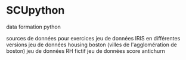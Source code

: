 # SCUpython
data formation python

sources de données pour exercices
jeu de données IRIS en différentes versions 
jeu de données housing boston (villes de l'agglomération de boston)
jeu de données RH fictif
jeu de données score antichurn
